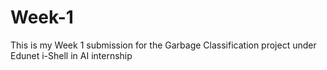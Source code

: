# Week-1
This is my Week 1 submission for the Garbage Classification project under Edunet i-Shell in AI internship
